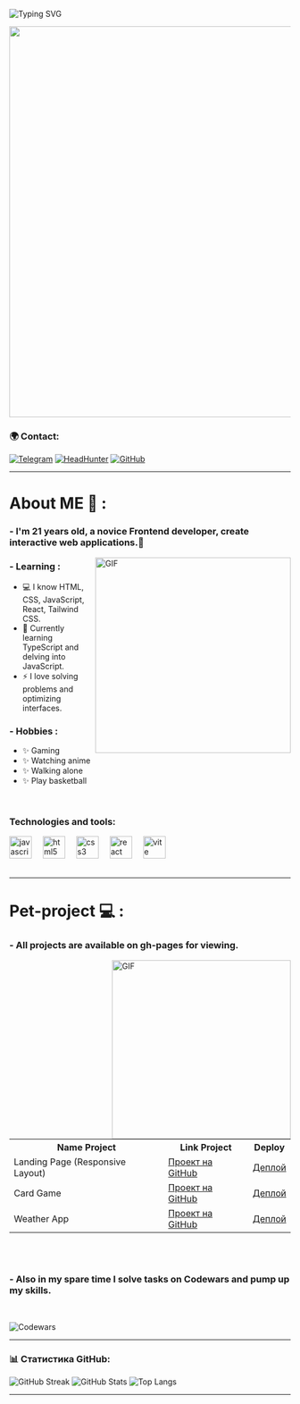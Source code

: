  ![Typing SVG](https://readme-typing-svg.demolab.com?font=Fira+Code&pause=1000&color=6793F7&width=435&lines=Hi👋%2C+everyone!+I'm+Michael.;Welcome+to+my+Github+profile!+)

<p align="center">
 
  <img src="https://i.pinimg.com/originals/90/70/32/9070324cdfc07c68d60eed0c39e77573.gif" width="700">
</p>






### 🌍 Contact:
[![Telegram](https://img.shields.io/badge/Telegram-26A5E4?style=for-the-badge&logo=telegram&logoColor=white)](https://t.me/darknesszxc)
[![HeadHunter](https://img.shields.io/badge/HeadHunter-990000?style=for-the-badge&logo=hh.ru&logoColor=white)](https://hh.ru/resume/7e5f8b19ff0d9731510039ed1f7a4a46484a6f)
[![GitHub](https://img.shields.io/badge/GitHub-181717?style=for-the-badge&logo=github&logoColor=white)](https://github.com/darknesszxc)




---
# About ME 💬 :

### - I'm 21 years old, a novice Frontend developer, create interactive web applications.🎨



<img hight="359" width="350" alt="GIF" align="right" src="https://i.pinimg.com/736x/ff/d6/8a/ffd68a8dcfe161385f57e1d39a9ea94b.jpg">


### - Learning :


- 💻 I know HTML, CSS, JavaScript, React, Tailwind CSS.
- 🌱 Currently learning TypeScript and delving into JavaScript.
- ⚡ I love solving problems and optimizing interfaces.


### - Hobbies : 
- ✨ Gaming 
- ✨ Watching аnime
- ✨ Walking аlone 
- ✨ Play basketball

</br>

 


### Technologies and tools:

<div align="left" >
  <img src="https://cdn.jsdelivr.net/gh/devicons/devicon/icons/javascript/javascript-original.svg" height="40" alt="javascript logo"  />
  <img width="12" />
  <img src="https://cdn.jsdelivr.net/gh/devicons/devicon/icons/html5/html5-original.svg" height="40" alt="html5 logo"  />
  <img width="12" />
  <img src="https://cdn.jsdelivr.net/gh/devicons/devicon/icons/css3/css3-original.svg" height="40" alt="css3 logo"  />
  <img width="12" />
  <img src="https://cdn.jsdelivr.net/gh/devicons/devicon/icons/react/react-original.svg" height="40" alt="react logo"  />
  <img width="12" />
  <img src="https://skillicons.dev/icons?i=vite" height="40" alt="vite logo"  />
  <img width="12" />

</div>


</br>

---

# Pet-project 💻 :

### - All projects are available on gh-pages for viewing.



<img hight="600" width="320" alt="GIF" align="right" src="https://i.pinimg.com/736x/b4/1f/06/b41f064d8224adc54134408638d08f49.jpg">


<p align="left">
  <table>
    <tr>
      <th>Name Project</th>
      <th>Link Project</th>
      <th>Deploy</th>
    </tr>
    <tr>
      <td>Landing Page (Responsive Layout)</td>
      <td><a href="https://github.com/darknesszxc/landing-page">Проект на GitHub</a></td>
      <td><a href="https://darknesszxc.github.io/landing-page/">Деплой</a></td>
    </tr>
    <tr>
      <td>Card Game</td>
      <td><a href="https://github.com/darknesszxc/cards-game">Проект на GitHub</a></td>
      <td><a href="https://darknesszxc.github.io/cards-game/">Деплой</a></td>
    </tr>
    <tr>
      <td>Weather App</td>
      <td><a href="https://github.com/darknesszxc/WeatherApp">Проект на GitHub</a></td>
      <td><a href="https://darknesszxc.github.io/WeatherApp/">Деплой</a></td>
    </tr>
  </table>
</p>

</br>
</br>

### - Also in my spare time I solve tasks on Codewars and pump up my skills.

</br>

![Codewars](https://github.r2v.ch/codewars?user=darknesszxc&stroke=%23BB432C&theme=gradient_midnight_puple_by_level)



---




### 📊 Статистика GitHub:
![GitHub Streak](https://github-readme-streak-stats.herokuapp.com/?user=darknesszxc&theme=radical)
![GitHub Stats](https://github-readme-stats.vercel.app/api?username=darknesszxc&show_icons=true&theme=radical)
![Top Langs](https://github-readme-stats.vercel.app/api/top-langs/?username=darknesszxc&layout=compact&theme=radical)

---





